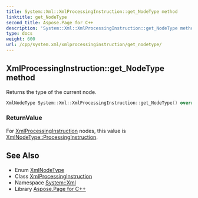 ```yaml
---
title: System::Xml::XmlProcessingInstruction::get_NodeType method
linktitle: get_NodeType
second_title: Aspose.Page for C++
description: 'System::Xml::XmlProcessingInstruction::get_NodeType method. Returns the type of the current node in C++.'
type: docs
weight: 600
url: /cpp/system.xml/xmlprocessinginstruction/get_nodetype/
---
```

## XmlProcessingInstruction::get_NodeType method


Returns the type of the current node.

```cpp
XmlNodeType System::Xml::XmlProcessingInstruction::get_NodeType() override
```


### ReturnValue

For [XmlProcessingInstruction](../) nodes, this value is [XmlNodeType::ProcessingInstruction](../../xmlnodetype/).

## See Also

* Enum [XmlNodeType](../../xmlnodetype/)
* Class [XmlProcessingInstruction](../)
* Namespace [System::Xml](../../)
* Library [Aspose.Page for C++](../../../)
